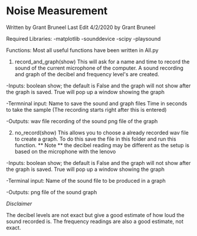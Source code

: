 # Noise Measurement
Written by Grant Bruneel 
Last Edit 4/2/2020 by Grant Bruneel

Required Libraries:
-matplotlib
-sounddevice
-scipy
-playsound

Functions:
Most all useful functions have been written in All.py

1.  record_and_graph(show)
This will ask for a name and time to record the sound of the current microphone of the computer. A sound recording and graph of the
decibel and frequency level's are created.

 -Inputs:
boolean show; the default is False and the graph will not show after the graph is saved. True will pop up a window showing the graph

 -Termninal input:
Name to save the sound and graph files
Time in seconds to take the sample (The recording starts right after this is entered)

 -Outputs:
wav file recording of the sound
png file of the graph

2. no_record(show)
This allows you to choose a already recorded wav file to create a graph. To do this save the file in this folder and run this function.
** Note ** the decibel reading may be different as the setup is based on the microphone with the lenovo

 -Inputs:
boolean show; the default is False and the graph will not show after the graph is saved. True will pop up a window showing the graph

 -Terminal input:
Name of the sound file to be produced in a graph

 -Outputs:
png file of the sound graph

*Disclaimer*
 
The decibel levels are not exact but give a good estimate of how loud the sound recorded is. 
The frequency readings are also a good estimate, not exact.
